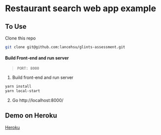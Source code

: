 # Restaurant search web app example

## To Use

Clone this repo

```zsh
git clone git@github.com:lancehsu/glints-assessment.git
```

#### Build Front-end and run server

> `PORT: 8000`

1. Build front-end and run server

```zsh
yarn install
yarn local-start
```

2. Go http://localhost:8000/

## Demo on Heroku

[Heroku](https://full-stack-restaurant-search.herokuapp.com/)
